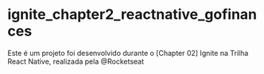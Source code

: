 # ignite_chapter2_reactnative_gofinances
Este é um projeto foi desenvolvido durante o [Chapter 02] Ignite na Trilha React Native, realizada pela @Rocketseat

